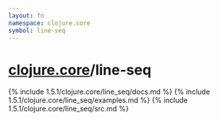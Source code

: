```yaml
---
layout: fn
namespace: clojure.core
symbol: line-seq
---
```


# [clojure.core](../)/line-seq

{% include 1.5.1/clojure.core/line_seq/docs.md %}
{% include 1.5.1/clojure.core/line_seq/examples.md %}
{% include 1.5.1/clojure.core/line_seq/src.md %}


